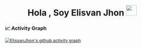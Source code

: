 <h1 align="center"><b>Hola , Soy Elisvan Jhon </b><img src="https://media.giphy.com/media/hvRJCLFzcasrR4ia7z/giphy.gif" width="35"></h1>


 ### 📈 Activity Graph

 [![ElisvanJhon's github activity graph](https://github-readme-activity-graph.vercel.app/graph?username=ElisvanJhontheme)](https://github.com/ElisvanJhon/github-readme-activity-graph)
